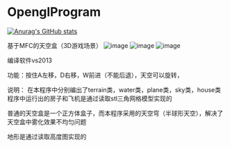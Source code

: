 # OpenglProgram
[![Anurag's GitHub stats](https://github-readme-stats.vercel.app/api?username=xyygudu)](https://github.com/anuraghazra/github-readme-stats)


基于MFC的天空盒（3D游戏场景）
 ![image](https://github.com/xyygudu/OpenglProgram/blob/master/image/1.png)
 ![image](https://github.com/xyygudu/OpenglProgram/blob/master/image/2.png)
 ![image](https://github.com/xyygudu/OpenglProgram/blob/master/image/3.png)
 
 编译软件vs2013
 
 功能：按住A左移，D右移，W前进（不能后退），天空可以旋转，
 
 说明：
 在本程序中分别编出了terrain类，water类，plane类，sky类，house类
 程序中运行出的房子和飞机是通过读取stl三角网格模型实现的
 
 普通的天空盒是一个正方体盒子，而本程序采用的天空穹（半球形天空），解决了天空盒中雾化效果不均匀问题
 
 地形是通过读取高度图实现的
